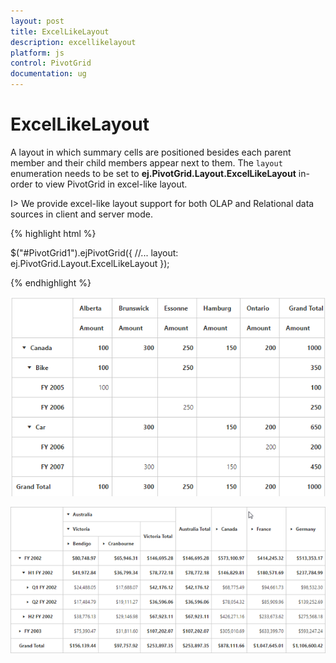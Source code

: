 ```yaml
---
layout: post
title: ExcelLikeLayout
description: excellikelayout
platform: js
control: PivotGrid
documentation: ug
---
```


# ExcelLikeLayout

A layout in which summary cells are positioned besides each parent member and their child members appear next to them. The `layout` enumeration needs to be set to **ej.PivotGrid.Layout.ExcelLikeLayout** in-order to view PivotGrid in excel-like layout.

I> We provide excel-like layout support for both OLAP and Relational data sources in client and server mode. 

{% highlight html %}

$("#PivotGrid1").ejPivotGrid({
    //...
    layout: ej.PivotGrid.Layout.ExcelLikeLayout
});

{% endhighlight %}

![](ExcelLikeLayout_images/layout-excel-relational.png)

![](ExcelLikeLayout_images/layout-excel-olap.png)

